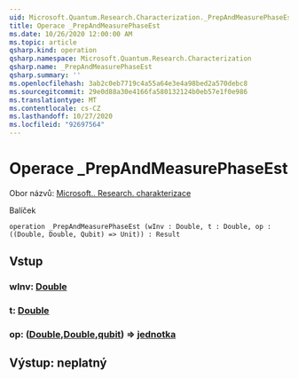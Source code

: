 ```yaml
---
uid: Microsoft.Quantum.Research.Characterization._PrepAndMeasurePhaseEst
title: Operace _PrepAndMeasurePhaseEst
ms.date: 10/26/2020 12:00:00 AM
ms.topic: article
qsharp.kind: operation
qsharp.namespace: Microsoft.Quantum.Research.Characterization
qsharp.name: _PrepAndMeasurePhaseEst
qsharp.summary: ''
ms.openlocfilehash: 3ab2c0eb7719c4a55a64e3e4a98bed2a570debc8
ms.sourcegitcommit: 29e0d88a30e4166fa580132124b0eb57e1f0e986
ms.translationtype: MT
ms.contentlocale: cs-CZ
ms.lasthandoff: 10/27/2020
ms.locfileid: "92697564"
---
```

# <a name="_prepandmeasurephaseest-operation"></a>Operace _PrepAndMeasurePhaseEst

Obor názvů: [Microsoft.. Research. charakterizace](xref:Microsoft.Quantum.Research.Characterization)

Balíček [](https://nuget.org/packages/)




```qsharp
operation _PrepAndMeasurePhaseEst (wInv : Double, t : Double, op : ((Double, Double, Qubit) => Unit)) : Result
```


## <a name="input"></a>Vstup

### <a name="winv--double"></a>wInv: [Double](xref:microsoft.quantum.lang-ref.double)




### <a name="t--double"></a>t: [Double](xref:microsoft.quantum.lang-ref.double)




### <a name="op--doubledoublequbit--unit"></a>op: ([Double](xref:microsoft.quantum.lang-ref.double),[Double](xref:microsoft.quantum.lang-ref.double),[qubit](xref:microsoft.quantum.lang-ref.qubit)) => [jednotka](xref:microsoft.quantum.lang-ref.unit) 





## <a name="output--__invalidresult__"></a>Výstup: __neplatný <Result>__

